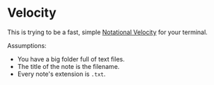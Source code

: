 Velocity
========

This is trying to be a fast, simple [Notational Velocity][nv] for your terminal.

Assumptions:

* You have a big folder full of text files.
* The title of the note is the filename.
* Every note's extension is `.txt`.

[nv]: http://notational.net
